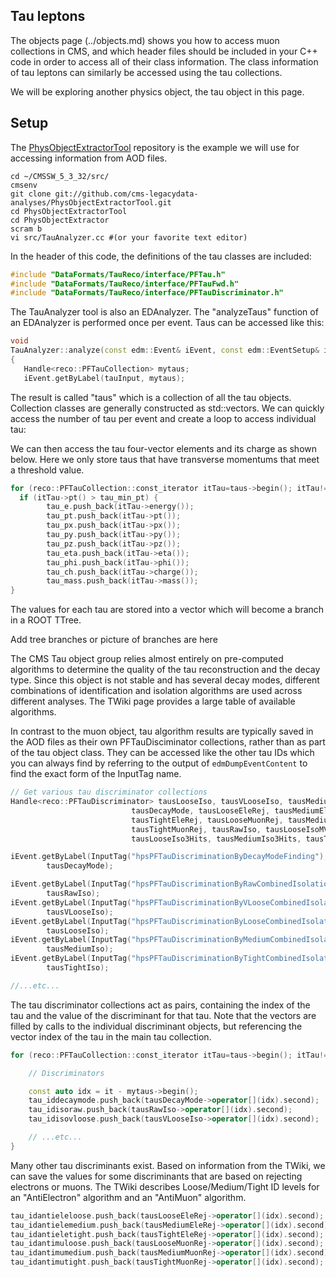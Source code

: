 ## Tau leptons

The objects page (../objects.md) shows you how to access muon collections in CMS, and which header files should be included in your C++ code in order to access all of their class information. The class information of tau leptons can similarly be accessed using the tau collections. 

We will be exploring another physics object, the tau object in this page.


## Setup
The [PhysObjectExtractorTool](https://github.com/cms-legacydata-analyses/PhysObjectExtractorTool)
repository is the example we will use for accessing information from AOD files.

```
cd ~/CMSSW_5_3_32/src/
cmsenv
git clone git://github.com/cms-legacydata-analyses/PhysObjectExtractorTool.git 
cd PhysObjectExtractorTool
cd PhysObjectExtractor
scram b
vi src/TauAnalyzer.cc #(or your favorite text editor)
```

In the header of this code, the definitions of the tau classes are included:

~~~ c++
#include "DataFormats/TauReco/interface/PFTau.h"
#include "DataFormats/TauReco/interface/PFTauFwd.h"
#include "DataFormats/TauReco/interface/PFTauDiscriminator.h"
~~~ 


The TauAnalyzer tool is also an EDAnalyzer.
The "analyzeTaus" function of an EDAnalyzer is performed once per event. Taus can be accessed like this:

~~~ c++
void
TauAnalyzer::analyze(const edm::Event& iEvent, const edm::EventSetup& iSetup)
{
   Handle<reco::PFTauCollection> mytaus;
   iEvent.getByLabel(tauInput, mytaus);
~~~ 

The result is called "taus" which is a collection of all the tau objects.
Collection classes are generally constructed as std::vectors. We can 
quickly access the number of tau per event and create a loop to access 
individual tau:

We can then access the tau four-vector elements and its charge as shown below. 
Here we only store taus that have transverse momentums that meet a threshold value.

~~~ c++
for (reco::PFTauCollection::const_iterator itTau=taus->begin(); itTau!=taus->end(); ++itTau){
  if (itTau->pt() > tau_min_pt) {
        tau_e.push_back(itTau->energy());
        tau_pt.push_back(itTau->pt());
        tau_px.push_back(itTau->px());
        tau_py.push_back(itTau->py());
        tau_pz.push_back(itTau->pz());
        tau_eta.push_back(itTau->eta());
        tau_phi.push_back(itTau->phi());
        tau_ch.push_back(itTau->charge());
     	tau_mass.push_back(itTau->mass());
}
~~~

The values for each tau are stored into a vector which will become a branch in a ROOT TTree.

Add tree branches or picture of branches are here

The CMS Tau object group relies almost entirely on pre-computed algorithms to determine the
quality of the tau reconstruction and the decay type. Since this object is not stable and has
several decay modes, different combinations of identification and isolation algorithms are
used across different analyses. The TWiki page provides a large table of available algorithms.

In contrast to the muon object, tau algorithm results are typically saved in the AOD files
as their own PFTauDisciminator collections, rather than as part of the tau object class.
They can be accessed like the other tau IDs which you can always find by referring to the 
output of `edmDumpEventContent` to find the exact form of the InputTag name. 

~~~ c++
// Get various tau discriminator collections
Handle<reco::PFTauDiscriminator> tausLooseIso, tausVLooseIso, tausMediumIso, tausTightIso,
                           tausDecayMode, tausLooseEleRej, tausMediumEleRej,
                           tausTightEleRej, tausLooseMuonRej, tausMediumMuonRej,
                           tausTightMuonRej, tausRawIso, tausLooseIsoMVA, tausMediumIsoMVA, tausTightIsoMVA,
                           tausLooseIso3Hits, tausMediumIso3Hits, tausTightIso3Hits;

iEvent.getByLabel(InputTag("hpsPFTauDiscriminationByDecayModeFinding"),
        tausDecayMode);

iEvent.getByLabel(InputTag("hpsPFTauDiscriminationByRawCombinedIsolationDBSumPtCorr"),
        tausRawIso);
iEvent.getByLabel(InputTag("hpsPFTauDiscriminationByVLooseCombinedIsolationDBSumPtCorr"),
        tausVLooseIso);
iEvent.getByLabel(InputTag("hpsPFTauDiscriminationByLooseCombinedIsolationDBSumPtCorr"),
        tausLooseIso);
iEvent.getByLabel(InputTag("hpsPFTauDiscriminationByMediumCombinedIsolationDBSumPtCorr"),
        tausMediumIso);
iEvent.getByLabel(InputTag("hpsPFTauDiscriminationByTightCombinedIsolationDBSumPtCorr"),
        tausTightIso);

//...etc...


~~~

The tau discriminator collections act as pairs, containing the index of the tau and the value
of the discriminant for that tau. Note that the vectors are filled by calls to the individual
discriminant objects, but referencing the vector index of the tau in the main tau collection.

~~~ c++
for (reco::PFTauCollection::const_iterator itTau=taus->begin(); itTau!=taus->end(); ++itTau){

    // Discriminators

    const auto idx = it - mytaus->begin();
    tau_iddecaymode.push_back(tausDecayMode->operator[](idx).second);
    tau_idisoraw.push_back(tausRawIso->operator[](idx).second);
    tau_idisovloose.push_back(tausVLooseIso->operator[](idx).second);       	

    // ...etc...
}
~~~

Many other tau discriminants exist. Based on information from the TWiki, 
we can save the values for some discriminants that are based on rejecting electrons or muons.
The TWiki describes Loose/Medium/Tight ID levels for an "AntiElectron" algorithm and an "AntiMuon" algorithm. 

~~~ c++
tau_idantieleloose.push_back(tausLooseEleRej->operator[](idx).second);
tau_idantielemedium.push_back(tausMediumEleRej->operator[](idx).second);
tau_idantieletight.push_back(tausTightEleRej->operator[](idx).second);
tau_idantimuloose.push_back(tausLooseMuonRej->operator[](idx).second);
tau_idantimumedium.push_back(tausMediumMuonRej->operator[](idx).second);
tau_idantimutight.push_back(tausTightMuonRej->operator[](idx).second);
~~~

